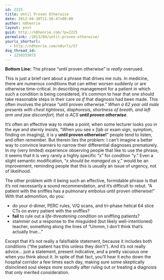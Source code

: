 ```yaml
---
id: 2225
title: Until Proven Otherwise
date: 2013-04-30T21:50:47+00:00
author: n8henrie
layout: post
guid: http://n8henrie.com/?p=2225
permalink: /2013/04/until-proven-otherwise/
yourls_shorturl:
  - http://n8henrie.com/n8urls/57
dsq_thread_id:
  - 1250333075
---
```

**Bottom Line:** The phrase &#8220;until proven otherwise&#8221; is _really_ overused. <!--more-->

This is just a brief rant about a phrase that drives me nuts. In medicine, there are numerous conditions that can either worsen suddenly or are otherwise time-critical. In describing management for a patient in which such a condition is being considered, it&#8217;s common to hear that one should take reasonable steps in their care _as if_ that diagnosis had been made. This often involves the phrase &#8220;until proven otherwise.&#8221; _When a 62 year old male presents with chest tightness, diaphoresis, shortness of breath, and left arm and jaw discomfort, that is ACS **until proven otherwise**_. 

It&#8217;s often an effective way to make a point; when some lecturer looks you in the eye and sternly insists, &#8220;When you see x [lab or exam sign, symptom, finding on imaging], it is y **until proven otherwise!**&#8221; people tend to listen, and often remember. But therein lies the problem: I can&#8217;t imagine a better way to convince learners to narrow their differential diagnoses prematurely. In my (very limited) experience observing people that like to use the phrase, it seems that it is very rarely a highly specific &#8220;x&#8221; for condition &#8220;y.&#8221; Even a slight semantic modification, &#8220;x _should be managed as_ y,&#8221; would be an improvement, reminding people that this is usually an issue of urgency, not of likelihood.

The other problem with it being such an effective, formidable phrase is that it&#8217;s not necessarily a sound recommendation, and it&#8217;s difficult to rebut. &#8220;A patient with the sniffles has a pulmonary embolus until proven otherwise!&#8221; With that admonition, do you:

  * do your d-dimer, PERC rules, V/Q scans, and tri-phase helical 64 slice CTs on every patient with the sniffles?
  * **fail** to rule out a _life-threatening condition_ on sniffling patients?
  * stammer out a response to the misguided (but likely well-intentioned) teacher, something along the lines of &#8220;Ummm, I don&#8217;t think that&#8217;s actually true&#8230;&#8221;

Except that it&#8217;s not really a falsifiable statement, because it includes both conditions (&#8220;the patient has this unless they don&#8217;t&#8221;). And it&#8217;s not really advice&#8230; just a statement, present indicative, and a pretty vacuous one when you think about it. In spite of that fact, you&#8217;ll hear it echo down the hospital corridor a few times each day, making sure some skeptically disinclined soul sleeps more soundly after ruling out or treating a diagnosis that only merited consideration.